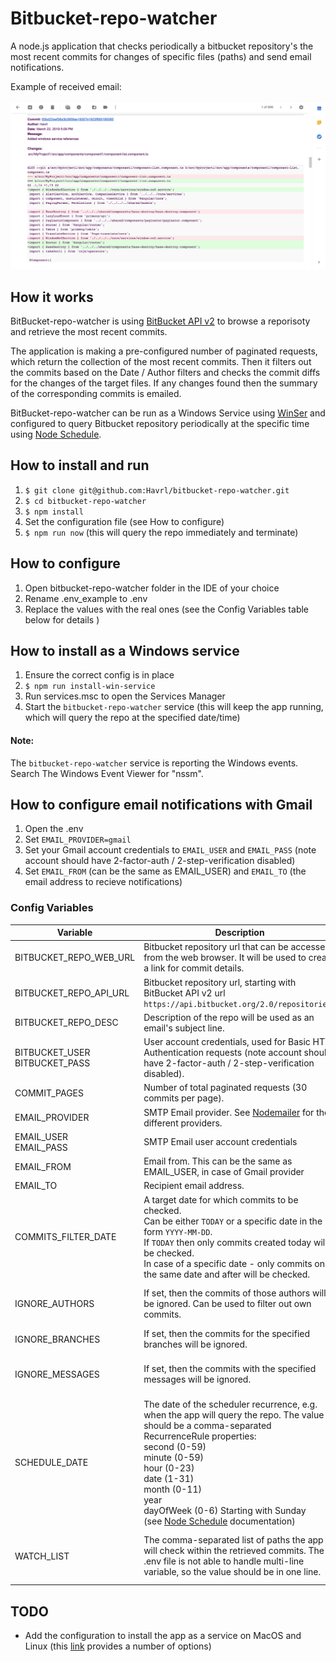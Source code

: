# Bitbucket-repo-watcher
A node.js application that checks periodically a bitbucket repository's the most recent commits for changes of specific files (paths) and send email notifications.

Example of received email:

![alt text](./email_example.png)

## How it works

BitBucket-repo-watcher is using [BitBucket API v2](https://developer.atlassian.com/bitbucket/api/2/reference/) to browse a reporisoty and retrieve the most recent commits.

The application is making a pre-configured number of paginated requests, which return the collection of the most recent commits. Then it filters out the commits based on the Date / Author filters and checks the commit diffs for the changes of the target files. 
If any changes found then the summary of the corresponding commits is emailed.

BitBucket-repo-watcher can be run as a Windows Service using [WinSer](https://www.npmjs.com/package/winser) and configured to query Bitbucket repository periodically at the specific time using [Node Schedule](https://www.npmjs.com/package/node-schedule).


## How to install and run

1. `$ git clone git@github.com:Havrl/bitbucket-repo-watcher.git`
2. `$ cd bitbucket-repo-watcher`
3. `$ npm install`
4. Set the configuration file (see How to configure)
5. `$ npm run now`  (this will query the repo immediately and terminate)

## How to configure

1. Open bitbucket-repo-watcher folder in the IDE of your choice
2. Rename .env_example to .env
3. Replace the values with the real ones (see the Config Variables table below for details )

## How to install as a Windows service

1. Ensure the correct config is in place
2. `$ npm run install-win-service`
3. Run services.msc to open the Services Manager 
4. Start the `bitbucket-repo-watcher` service (this will keep the app running, which will query the repo at the specified date/time)

#### Note: 
The `bitbucket-repo-watcher` service is reporting the Windows events. Search The Windows Event Viewer for "nssm".

## How to configure email notifications with Gmail

1. Open the .env
2. Set `EMAIL_PROVIDER=gmail`
3. Set your Gmail account credentials to `EMAIL_USER` and `EMAIL_PASS` (note account should have 2-factor-auth / 2-step-verification disabled)
4. Set `EMAIL_FROM` (can be the same as EMAIL_USER) and `EMAIL_TO` (the email address to recieve notifications)


### Config Variables 

Variable | Description | Example
---|---|---
BITBUCKET_REPO_WEB_URL | Bitbucket repository url that can be accessed from the web browser. It will be used to create a link for commit details. | `BITBUCKET_REPO_WEB_URL=`<br>`https://bitbucket.org/sergey-kosik/my-repository-name/`
BITBUCKET_REPO_API_URL | Bitbucket repository url, starting with BitBucket API v2 url `https://api.bitbucket.org/2.0/repositories/` | `BITBUCKET_REPO_API_URL=`<br>`https://api.bitbucket.org/2.0/repositories/`<br>`sergey-kosik/my-repository-name/`
BITBUCKET_REPO_DESC | Description of the repo will be used as an email's subject line. | `BITBUCKET_REPO_DESC=Bitbucket Repository Watcher`
BITBUCKET_USER<br>BITBUCKET_PASS | User account credentials, used for Basic HTTP Authentication requests (note account should have 2-factor-auth / 2-step-verification disabled). | `BITBUCKET_USER=sergey-kosik`<br>`BITBUCKET_PASS=pass$$ord`
COMMIT_PAGES | Number of total paginated requests (30 commits per page). | `COMMIT_PAGES=4`
EMAIL_PROVIDER | SMTP Email provider. See [Nodemailer](https://nodemailer.com) for the different providers. | `EMAIL_PROVIDER=gmail`
EMAIL_USER<br>EMAIL_PASS | SMTP Email user account credentials | `EMAIL_USER=sergey.kosik@smtp.example.com`<br>`EMAIL_PASS=pass$$word `
EMAIL_FROM | Email from. This can be the same as EMAIL_USER, in case of Gmail provider | `EMAIL_FROM=sergey.kosik@smtp.example.com`
EMAIL_TO | Recipient email address. | `EMAIL_TO=sergey.kosik@example.com`
COMMITS_FILTER_DATE | A target date for which commits to be checked.<br>Can be either `TODAY` or a specific date in the form `YYYY-MM-DD`.<br>If `TODAY` then only commits created today will be checked.<br>In case of a specific date - only commits on the same date and after will be checked.  | To check today commits, set `COMMITS_FILTER_DATE=TODAY`.<br>To check commits from specific date set  `COMMITS_FILTER_DATE=2019-01-23`
IGNORE_AUTHORS | If set, then the commits of those authors will be ignored. Can be used to filter out own commits. | To ignore my own commits where my name can be in two forms (as I might commit from two different machines) set `IGNORE_AUTHORS=Sergey Kosik,sergey.kosik`
IGNORE_BRANCHES | If set, then the commits for the specified branches will be ignored. | To ignore the commits for "master" and "default" branches set `IGNORE_BRANCHES=master,default`
IGNORE_MESSAGES | If set, then the commits with the specified messages will be ignored. | To ignore the commits with messages "Merge with master" and "Merge with default" set `IGNORE_MESSAGES=Merge with master,Merge with default`
SCHEDULE_DATE | The date of the scheduler recurrence, e.g. when the app will query the repo. The value should be a comma-separated RecurrenceRule properties:<br>second (0-59)<br>minute (0-59)<br>hour (0-23)<br>date (1-31)<br>month (0-11)<br>year<br>dayOfWeek (0-6) Starting with Sunday<br>(see [Node Schedule](https://www.npmjs.com/package/node-schedule) documentation) | To query the repo every day at 21.10 set `SCHEDULE_DATE=hour:21,minute:10`
WATCH_LIST | The comma-separated list of paths the app will check within the retrieved commits. The .env file is not able to handle multi-line variable, so the value should be in one line. | For example, to watch all files in one folder and only one file in the other folder,<br>set  `WATCH_LIST=MyProject.Folder1,MyProject.Folder2/my-file1.js`


## TODO

* Add the configuration to install the app as a service on MacOS and Linux (this [link](https://stackoverflow.com/questions/4018154/how-do-i-run-a-node-js-app-as-a-background-service) provides a number of options)

